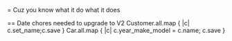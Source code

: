 = Cuz you know what it do what it does

== Date chores needed to upgrade to V2
    Customer.all.map { |c| c.set_name;c.save }
    Car.all.map { |c| c.year_make_model = c.name; c.save }